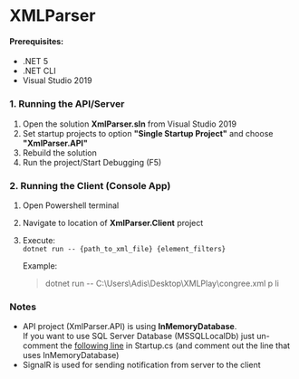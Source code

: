 # XMLParser

#### Prerequisites:
* .NET 5
* .NET CLI
* Visual Studio 2019 

### 1. Running the API/Server
1. Open the solution **XmlParser.sln** from Visual Studio 2019
2. Set startup projects to option **"Single Startup Project"** and choose **"XmlParser.API"**
3. Rebuild the solution
4. Run the project/Start Debugging (F5)

### 2. Running the Client (Console App)
1. Open Powershell terminal
2. Navigate to location of **XmlParser.Client** project
3. Execute:\
   `dotnet run -- {path_to_xml_file} {element_filters}`
   
   Example:
       
   > dotnet run -- C:\Users\Adis\Desktop\XMLPlay\congree.xml p li


### Notes
  - API project (XmlParser.API) is using **InMemoryDatabase**.  
  If you want to use SQL Server Database (MSSQLLocalDb) just un-comment the [following line](https://github.com/adis-abazovic/xmlparser/blob/30fa54dca5ee09d12d92044a5c80186cd6eaa866/XmlParser/XmlParser.API/Startup.cs#L34 ) in Startup.cs
  (and comment out the line that uses InMemoryDatabase)
  - SignalR is used for sending notification from server to the client
